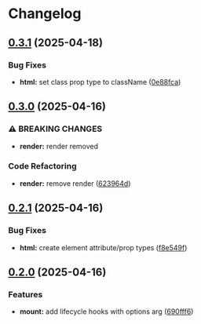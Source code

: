 # Changelog

## [0.3.1](https://github.com/omilli/hellajs/compare/0.3.0...v0.3.1) (2025-04-18)


### Bug Fixes

* **html:** set class prop type to className ([0e88fca](https://github.com/omilli/hellajs/commit/0e88fca7cc2ad982e229fa237dc778fcca39ce6f))

## [0.3.0](https://github.com/omilli/hellajs/compare/0.2.1...v0.3.0) (2025-04-16)

### ⚠ BREAKING CHANGES

* **render:** render removed

### Code Refactoring

* **render:** remove render ([623964d](https://github.com/omilli/hellajs/commit/623964de5ac660c179441b38b7c8f7fa062f25e7))


## [0.2.1](https://github.com/omilli/hellajs/compare/0.2.0...v0.2.1) (2025-04-16)


### Bug Fixes

* **html:** create element attribute/prop types ([f8e549f](https://github.com/omilli/hellajs/commit/f8e549f40a1fe5ed797fec8272f36b714e8cab17))

## [0.2.0](https://github.com/omilli/hellajs/compare/v0.1.3...v0.2.0) (2025-04-16)


### Features

* **mount:** add lifecycle hooks with options arg ([690fff6](https://github.com/omilli/hellajs/commit/690fff600141bf8f47a20a891ea8cc2a50670be0))
